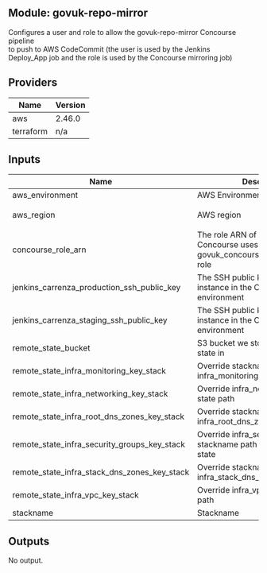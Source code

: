 ## Module: govuk-repo-mirror

Configures a user and role to allow the govuk-repo-mirror Concourse pipeline  
to push to AWS CodeCommit (the user is used by the Jenkins  
Deploy\_App job and the role is used by the Concourse mirroring job)

## Providers

| Name | Version |
|------|---------|
| aws | 2.46.0 |
| terraform | n/a |

## Inputs

| Name | Description | Type | Default | Required |
|------|-------------|------|---------|:-----:|
| aws\_environment | AWS Environment | `string` | n/a | yes |
| aws\_region | AWS region | `string` | `"eu-west-1"` | no |
| concourse\_role\_arn | The role ARN of the role that Concourse uses to assume the govuk\_concourse\_codecommit\_role role | `string` | n/a | yes |
| jenkins\_carrenza\_production\_ssh\_public\_key | The SSH public key of the Jenkins instance in the Carrenza production environment | `string` | n/a | yes |
| jenkins\_carrenza\_staging\_ssh\_public\_key | The SSH public key of the Jenkins instance in the Carrenza staging environment | `string` | n/a | yes |
| remote\_state\_bucket | S3 bucket we store our terraform state in | `string` | n/a | yes |
| remote\_state\_infra\_monitoring\_key\_stack | Override stackname path to infra\_monitoring remote state | `string` | `""` | no |
| remote\_state\_infra\_networking\_key\_stack | Override infra\_networking remote state path | `string` | `""` | no |
| remote\_state\_infra\_root\_dns\_zones\_key\_stack | Override stackname path to infra\_root\_dns\_zones remote state | `string` | `""` | no |
| remote\_state\_infra\_security\_groups\_key\_stack | Override infra\_security\_groups stackname path to infra\_vpc remote state | `string` | `""` | no |
| remote\_state\_infra\_stack\_dns\_zones\_key\_stack | Override stackname path to infra\_stack\_dns\_zones remote state | `string` | `""` | no |
| remote\_state\_infra\_vpc\_key\_stack | Override infra\_vpc remote state path | `string` | `""` | no |
| stackname | Stackname | `string` | n/a | yes |

## Outputs

No output.

